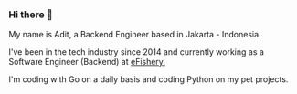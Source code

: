 ### Hi there 👋

My name is Adit, a Backend Engineer based in Jakarta - Indonesia.

I've been in the tech industry since 2014 and currently working as a Software Engineer (Backend) at [eFishery.](https://efishery.com/)

I'm coding with Go on a daily basis and coding Python on my pet projects.
